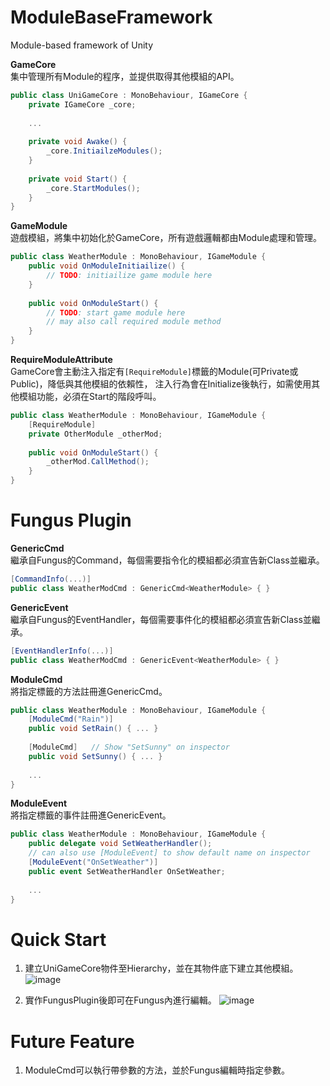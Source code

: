 # ModuleBaseFramework
Module-based framework of Unity

**GameCore** <br/>
集中管理所有Module的程序，並提供取得其他模組的API。
```csharp
public class UniGameCore : MonoBehaviour, IGameCore {
    private IGameCore _core;
    
    ...
    
    private void Awake() {
        _core.InitiailzeModules();
    }
    
    private void Start() {
        _core.StartModules();
    }
}
```

**GameModule** <br/>
遊戲模組，將集中初始化於GameCore，所有遊戲邏輯都由Module處理和管理。
```csharp
public class WeatherModule : MonoBehaviour, IGameModule {
    public void OnModuleInitiailize() { 
        // TODO: initiailize game module here
    }
    
    public void OnModuleStart() {
        // TODO: start game module here
        // may also call required module method
    }
}
```

**RequireModuleAttribute** <br/>
GameCore會主動注入指定有```[RequireModule]```標籤的Module(可Private或Public)，降低與其他模組的依賴性，
注入行為會在Initialize後執行，如需使用其他模組功能，必須在Start的階段呼叫。
```csharp
public class WeatherModule : MonoBehaviour, IGameModule {
    [RequireModule]
    private OtherModule _otherMod;
    
    public void OnModuleStart() {
        _otherMod.CallMethod();
    }
}
```

# Fungus Plugin
**GenericCmd** <br/>
繼承自Fungus的Command，每個需要指令化的模組都必須宣告新Class並繼承。
```csharp
[CommandInfo(...)]
public class WeatherModCmd : GenericCmd<WeatherModule> { }
```

**GenericEvent** <br/>
繼承自Fungus的EventHandler，每個需要事件化的模組都必須宣告新Class並繼承。
```csharp
[EventHandlerInfo(...)]
public class WeatherModCmd : GenericEvent<WeatherModule> { }
```

**ModuleCmd** <br/>
將指定標籤的方法註冊進GenericCmd。
```csharp
public class WeatherModule : MonoBehaviour, IGameModule {
    [ModuleCmd("Rain")]
    public void SetRain() { ... }
    
    [ModuleCmd]   // Show "SetSunny" on inspector
    public void SetSunny() { ... }
    
    ...
}
```
**ModuleEvent** <br/>
將指定標籤的事件註冊進GenericEvent。
```csharp
public class WeatherModule : MonoBehaviour, IGameModule {
    public delegate void SetWeatherHandler();
    // can also use [ModuleEvent] to show default name on inspector
    [ModuleEvent("OnSetWeather")]      
    public event SetWeatherHandler OnSetWeather;
    
    ...
}
```

# Quick Start
1. 建立UniGameCore物件至Hierarchy，並在其物件底下建立其他模組。
![image](https://user-images.githubusercontent.com/34429337/117030784-8cf88780-ad32-11eb-9288-8a2dc4767863.png)

2. 實作FungusPlugin後即可在Fungus內進行編輯。
![image](https://user-images.githubusercontent.com/34429337/117031112-da74f480-ad32-11eb-8f15-c022d03689aa.png)


# Future Feature
1. ModuleCmd可以執行帶參數的方法，並於Fungus編輯時指定參數。
